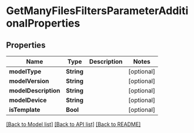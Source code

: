 # GetManyFilesFiltersParameterAdditionalProperties

## Properties
Name | Type | Description | Notes
------------ | ------------- | ------------- | -------------
**modelType** | **String** |  | [optional] 
**modelVersion** | **String** |  | [optional] 
**modelDescription** | **String** |  | [optional] 
**modelDevice** | **String** |  | [optional] 
**isTemplate** | **Bool** |  | [optional] 

[[Back to Model list]](../README.md#documentation-for-models) [[Back to API list]](../README.md#documentation-for-api-endpoints) [[Back to README]](../README.md)


